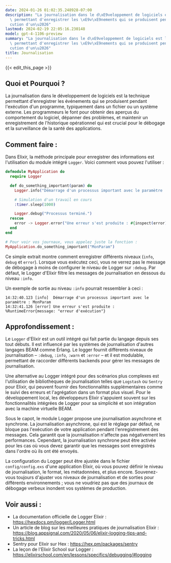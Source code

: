 ```yaml
---
date: 2024-01-26 01:02:35.248928-07:00
description: "La journalisation dans le d\xE9veloppement de logiciels est la technique\
  \ permettant d'enregistrer les \xE9v\xE9nements qui se produisent pendant l'ex\xE9\
  cution d'un\u2026"
lastmod: 2024-02-19 22:05:16.230148
model: gpt-4-1106-preview
summary: "La journalisation dans le d\xE9veloppement de logiciels est la technique\
  \ permettant d'enregistrer les \xE9v\xE9nements qui se produisent pendant l'ex\xE9\
  cution d'un\u2026"
title: Journalisation
---
```


{{< edit_this_page >}}

## Quoi et Pourquoi ?
La journalisation dans le développement de logiciels est la technique permettant d'enregistrer les événements qui se produisent pendant l'exécution d'un programme, typiquement dans un fichier ou un système externe. Les programmeurs le font pour obtenir des aperçus du comportement du logiciel, dépanner des problèmes, et maintenir un enregistrement de l'historique opérationnel qui est crucial pour le débogage et la surveillance de la santé des applications.

## Comment faire :
Dans Elixir, la méthode principale pour enregistrer des informations est l'utilisation du module intégré `Logger`. Voici comment vous pouvez l'utiliser :

```elixir
defmodule MyApplication do
  require Logger

  def do_something_important(param) do
    Logger.info("Démarrage d'un processus important avec le paramètre : #{param}")

    # Simulation d'un travail en cours
    :timer.sleep(1000)

    Logger.debug("Processus terminé.")
  rescue
    error -> Logger.error("Une erreur s'est produite : #{inspect(error)}")
  end
end

# Pour voir vos journaux, vous appelez juste la fonction :
MyApplication.do_something_important("MonParam")
```

Ce simple extrait montre comment enregistrer différents niveaux (`info`, `debug` et `error`). Lorsque vous exécutez ceci, vous ne verrez pas le message de débogage à moins de configurer le niveau de Logger sur `:debug`. Par défaut, le Logger d'Elixir filtre les messages de journalisation en dessous du niveau `:info`.

Un exemple de sortie au niveau `:info` pourrait ressembler à ceci :
```
14:32:40.123 [info]  Démarrage d'un processus important avec le paramètre : MonParam
14:32:41.126 [error] Une erreur s'est produite : %RuntimeError{message: "erreur d'exécution"}
```

## Approfondissement :
Le `Logger` d'Elixir est un outil intégré qui fait partie du langage depuis ses tout débuts. Il est influencé par les systèmes de journalisation d'autres langages BEAM comme Erlang. Le logger fournit différents niveaux de journalisation – `:debug`, `:info`, `:warn` et `:error` – et il est modulable, permettant de raccorder différents backends pour gérer les messages de journalisation.

Une alternative au Logger intégré pour des scénarios plus complexes est l'utilisation de bibliothèques de journalisation telles que `Logstash` ou `Sentry` pour Elixir, qui peuvent fournir des fonctionnalités supplémentaires comme le suivi des erreurs et l'agrégation dans un format plus visuel. Pour le développement local, les développeurs Elixir s'appuient souvent sur les fonctionnalités intégrées de Logger pour sa simplicité et son intégration avec la machine virtuelle BEAM.

Sous le capot, le module Logger propose une journalisation asynchrone et synchrone. La journalisation asynchrone, qui est le réglage par défaut, ne bloque pas l'exécution de votre application pendant l'enregistrement des messages. Cela garantit que la journalisation n'affecte pas négativement les performances. Cependant, la journalisation synchrone peut être activée pour les cas où vous devez garantir que les messages sont enregistrés dans l'ordre où ils ont été envoyés.

La configuration du Logger peut être ajustée dans le fichier `config/config.exs` d'une application Elixir, où vous pouvez définir le niveau de journalisation, le format, les métadonnées, et plus encore. Souvenez-vous toujours d'ajuster vos niveaux de journalisation et de sorties pour différents environnements ; vous ne voudriez pas que des journaux de débogage verbeux inondent vos systèmes de production.

## Voir aussi :
- La documentation officielle de Logger Elixir : https://hexdocs.pm/logger/Logger.html
- Un article de blog sur les meilleures pratiques de journalisation Elixir : https://blog.appsignal.com/2020/05/06/elixir-logging-tips-and-tricks.html
- Sentry pour Elixir sur Hex : https://hex.pm/packages/sentry
- La leçon de l'Elixir School sur Logger : https://elixirschool.com/en/lessons/specifics/debugging/#logging
